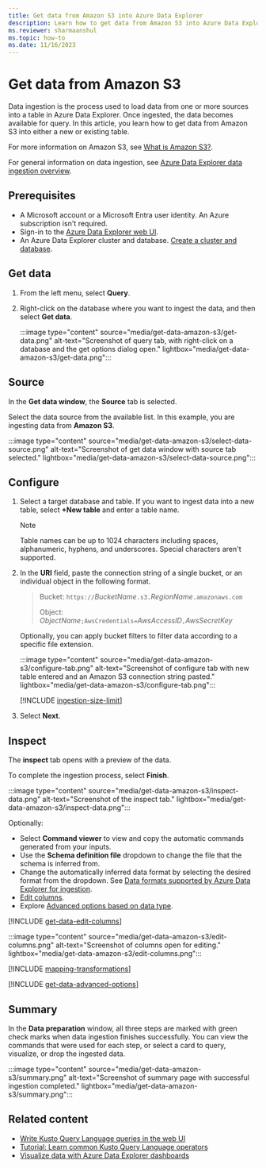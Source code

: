 ```yaml
---
title: Get data from Amazon S3 into Azure Data Explorer
description: Learn how to get data from Amazon S3 into Azure Data Explorer.
ms.reviewer: sharmaanshul
ms.topic: how-to
ms.date: 11/16/2023
---
```

# Get data from Amazon S3

Data ingestion is the process used to load data from one or more sources into a table in Azure Data Explorer. Once ingested, the data becomes available for query. In this article, you learn how to get data from Amazon S3 into either a new or existing table.

For more information on Amazon S3, see [What is Amazon S3?](https://docs.aws.amazon.com/AmazonS3/latest/userguide/Welcome.html).

For general information on data ingestion, see [Azure Data Explorer data ingestion overview](ingest-data-overview.md).

## Prerequisites

* A Microsoft account or a Microsoft Entra user identity. An Azure subscription isn't required.
* Sign-in to the [Azure Data Explorer web UI](https://dataexplorer.azure.com/home).
* An Azure Data Explorer cluster and database. [Create a cluster and database](create-cluster-and-database.md).

## Get data

1. From the left menu, select **Query**.
1. Right-click on the database where you want to ingest the data, and then select **Get data**.

    :::image type="content" source="media/get-data-amazon-s3/get-data.png" alt-text="Screenshot of query tab, with right-click on a database and the get options dialog open." lightbox="media/get-data-amazon-s3/get-data.png":::

## Source

In the **Get data window**, the **Source** tab is selected.

Select the data source from the available list. In this example, you are ingesting data from **Amazon S3**.

:::image type="content" source="media/get-data-amazon-s3/select-data-source.png" alt-text="Screenshot of get data window with source tab selected." lightbox="media/get-data-amazon-s3/select-data-source.png":::

## Configure

1. Select a target database and table. If you want to ingest data into a new table, select **+New table** and enter a table name.

    > [!NOTE]
    > Table names can be up to 1024 characters including spaces, alphanumeric, hyphens, and underscores. Special characters aren't supported.

1. In the **URI** field, paste the connection string of a single bucket, or an individual object in the following format.

    > Bucket: `https://`*BucketName*`.s3.`*RegionName*`.amazonaws.com`
    >
    > Object: *ObjectName*`;AwsCredentials=`*AwsAccessID*`,`*AwsSecretKey*

    Optionally, you can apply bucket filters to filter data according to a specific file extension.

    :::image type="content" source="media/get-data-amazon-s3/configure-tab.png" alt-text="Screenshot of configure tab with new table entered and an Amazon S3 connection string pasted." lightbox="media/get-data-amazon-s3/configure-tab.png":::

    [!INCLUDE [ingestion-size-limit](includes/ingestion-size-limit.md)]

1. Select **Next**.

## Inspect

The **inspect** tab opens with a preview of the data.

To complete the ingestion process, select **Finish**.

:::image type="content" source="media/get-data-amazon-s3/inspect-data.png" alt-text="Screenshot of the inspect tab." lightbox="media/get-data-amazon-s3/inspect-data.png":::

Optionally:

* Select **Command viewer** to view and copy the automatic commands generated from your inputs.
* Use the **Schema definition file** dropdown to change the file that the schema is inferred from.
* Change the automatically inferred data format by selecting the desired format from the dropdown. See [Data formats supported by Azure Data Explorer for ingestion](ingestion-supported-formats.md).
* [Edit columns](#edit-columns).
* Explore [Advanced options based on data type](#advanced-options-based-on-data-type).

[!INCLUDE [get-data-edit-columns](includes/get-data-edit-columns.md)]

:::image type="content" source="media/get-data-amazon-s3/edit-columns.png" alt-text="Screenshot of columns open for editing." lightbox="media/get-data-amazon-s3/edit-columns.png":::

[!INCLUDE [mapping-transformations](includes/mapping-transformations.md)]

[!INCLUDE [get-data-advanced-options](includes/get-data-advanced-options.md)]

## Summary

In the **Data preparation** window, all three steps are marked with green check marks when data ingestion finishes successfully. You can view the commands that were used for each step, or select a card to query, visualize, or drop the ingested data.

:::image type="content" source="media/get-data-amazon-s3/summary.png" alt-text="Screenshot of summary page with successful ingestion completed." lightbox="media/get-data-amazon-s3/summary.png":::

## Related content

* [Write Kusto Query Language queries in the web UI](web-ui-kql.md)
* [Tutorial: Learn common Kusto Query Language operators](kusto/query/tutorials/learn-common-operators.md)
* [Visualize data with Azure Data Explorer dashboards](azure-data-explorer-dashboards.md)
